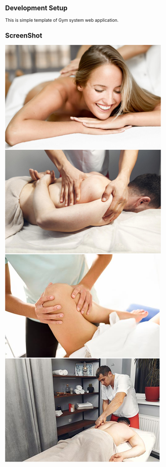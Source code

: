 ## Development Setup

This is simple template of Gym system web application.

## ScreenShot

<img src="images/hero_bg_1.jpg"/><img src="images/hero_bg_2.jpg"  /><img src="images/img_4.jpg" /><img src="images/img_2.jpg" />

